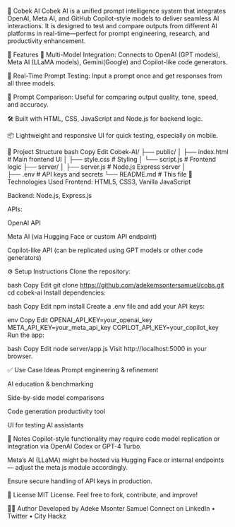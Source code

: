 🧠 Cobek AI
Cobek AI is a unified prompt intelligence system that integrates OpenAI, Meta AI, and GitHub Copilot-style models to deliver seamless AI interactions. It is designed to test and compare outputs from different AI platforms in real-time—perfect for prompt engineering, research, and productivity enhancement.

🚀 Features
🔗 Multi-Model Integration: Connects to OpenAI (GPT models), Meta AI (LLaMA models), Gemini(Google) and Copilot-like code generators.

💬 Real-Time Prompt Testing: Input a prompt once and get responses from all three models.

🧪 Prompt Comparison: Useful for comparing output quality, tone, speed, and accuracy.

🛠️ Built with HTML, CSS, JavaScript and Node.js for backend logic.

📦 Lightweight and responsive UI for quick testing, especially on mobile.

📁 Project Structure
bash
Copy
Edit
Cobek-AI/
├── public/
│   ├── index.html          # Main frontend UI
│   ├── style.css           # Styling
│   └── script.js           # Frontend logic
├── server/
│   ├── server.js              # Node.js Express server
│  
├── .env                    # API keys and secrets
└── README.md               # This file
🧰 Technologies Used
Frontend: HTML5, CSS3, Vanilla JavaScript

Backend: Node.js, Express.js

APIs:

OpenAI API

Meta AI (via Hugging Face or custom API endpoint)

Copilot-like API (can be replicated using GPT models or other code generators)

⚙️ Setup Instructions
Clone the repository:

bash
Copy
Edit
git clone https://github.com/adekemsontersamuel/cobs.git
cd cobek-ai
Install dependencies:

bash
Copy
Edit
npm install
Create a .env file and add your API keys:

env
Copy
Edit
OPENAI_API_KEY=your_openai_key
META_API_KEY=your_meta_api_key
COPILOT_API_KEY=your_copilot_key
Run the app:

bash
Copy
Edit
node server/app.js
Visit http://localhost:5000 in your browser.

✅ Use Case Ideas
Prompt engineering & refinement

AI education & benchmarking

Side-by-side model comparisons

Code generation productivity tool

UI for testing AI assistants

📌 Notes
Copilot-style functionality may require code model replication or integration via OpenAI Codex or GPT-4 Turbo.

Meta’s AI (LLaMA) might be hosted via Hugging Face or internal endpoints — adjust the meta.js module accordingly.

Ensure secure handling of API keys in production.

📄 License
MIT License.
Feel free to fork, contribute, and improve!

👨‍💻 Author
Developed by Adeke Msonter Samuel 
Connect on LinkedIn • Twitter • City Hackz
